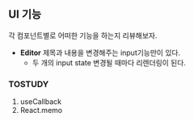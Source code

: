 ## UI 기능

각 컴포넌트별로 어떠한 기능을 하는지 리뷰해보자.

- **Editor**
  제목과 내용을 변경해주는 input기능만이 있다.
  - 두 개의 input state 변경될 때마다 리렌더링이 된다.

### TOSTUDY

1. useCallback
2. React.memo
